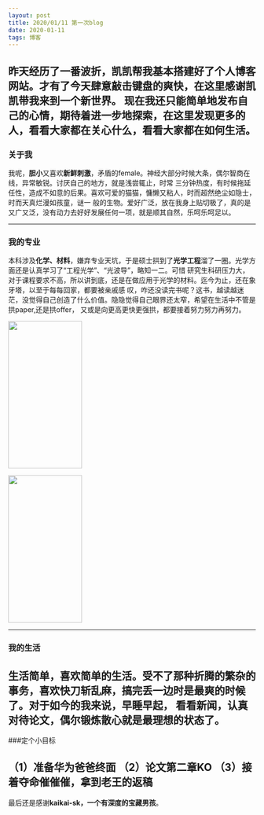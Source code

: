 ```yaml
---
layout: post
title: 2020/01/11 第一次blog
date: 2020-01-11 
tags: 博客   
---
```

 
昨天经历了一番波折，**凯凯**帮我基本搭建好了个人博客网站。才有了今天肆意敲击键盘的爽快，在这里感谢凯凯带我来到一个新世界。
现在我还只能简单地发布自己的心情，期待着进一步地探索，在这里发现更多的人，看看大家都在关心什么，看看大家都在如何生活。
-----

### 关于我

我呢，**胆小**又喜欢**新鲜刺激**，矛盾的female。神经大部分时候大条，偶尔智商在线，异常敏锐。讨厌自己的地方，就是浅尝辄止，时常
三分钟热度，有时候拖延任性，造成不如意的后果。喜欢可爱的猫猫，慵懒又粘人，时而超然绝尘如隐士，时而天真烂漫如孩童，谜一
般的生物。爱好广泛，放在我身上贴切极了，真的是又广又泛，没有动力去好好发展任何一项，就是顺其自然，乐呵乐呵足以。

-----
### 我的专业

本科涉及**化学、材料**，嫌弃专业天坑，于是硕士拱到了**光学工程**溜了一圈。光学方面还是认真学习了“工程光学”、“光波导”，略知一二。可惜
研究生科研压力大，对于课程要求不高，所以讲到底，还是在做应用于光学的材料。迄今为止，还在象牙塔，以至于每每回家，都要被亲戚感
叹，咋还没读完书呢？这书，越读越迷茫，没觉得自己创造了什么价值。隐隐觉得自己眼界还太窄，希望在生活中不管是拱paper,还是拱offer，
又或是向更高更快更强拱，都要接着努力努力再努力。

<img src="http://rr-tonic-rr.github.io/images/posts/rr_dairy1/fa_guang_liang_zi_dian.jpg" width = "150px" height = "300px" 
  div align=center />
  
<img src="http://rr-tonic-rr.github.io/images/posts/rr_dairy1/led.jpg" width = "150px" height = "300px" 
  div align=center />

-----
### 我的生活

**生活简单**，喜欢简单的生活。受不了那种折腾的繁杂的事务，喜欢快刀斩乱麻，搞完丢一边时是最爽的时候了。对于如今的我来说，早睡早起，
看看新闻，认真对待论文，偶尔锻炼散心就是最理想的状态了。
------

###定个小目标

（1）准备华为爸爸终面
（2）论文第二章KO
（3）接着夺命催催催，拿到老王的返稿
-----

最后还是感谢**kaikai-sk，一个有深度的宝藏男孩**。
